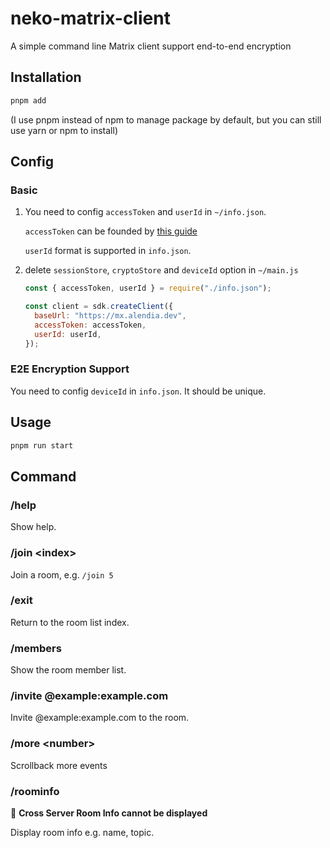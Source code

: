 # neko-matrix-client

A simple command line Matrix client support end-to-end encryption

## Installation

```bash
pnpm add
```

(I use pnpm instead of npm to manage package by default, but you can still use yarn or npm to install)

## Config

### Basic

1. You need to config  `accessToken`  and `userId` in `~/info.json`.

   `accessToken` can be founded by [this guide](https://matrix.org/docs/guides/client-server-api#login)

   `userId` format is supported in `info.json`.

2. delete `sessionStore`, `cryptoStore` and `deviceId` option in `~/main.js`

   ```javascript
   const { accessToken, userId } = require("./info.json");
   
   const client = sdk.createClient({
     baseUrl: "https://mx.alendia.dev",
     accessToken: accessToken,
     userId: userId,
   });
   ```

### E2E Encryption Support

You need to config `deviceId` in `info.json`. It should be unique.

## Usage

```bash
pnpm run start
```

## Command

### /help

Show help.

### /join \<index\> 

Join a room, e.g. `/join 5`

### /exit

Return to the room list index.

### /members

Show the room member list.

### /invite @example:example.com

Invite @example:example.com to the room.

### /more \<number\>

Scrollback more events

### /roominfo

🚫 **Cross Server Room Info cannot be displayed**

Display room info e.g. name, topic.